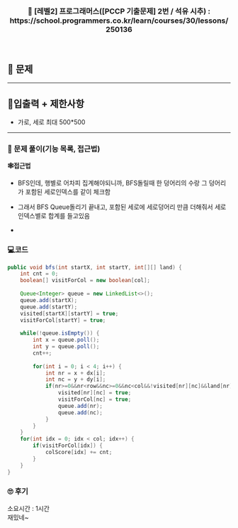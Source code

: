 <h3 align="center"> 
    📢  [레벨2] 프로그래머스([PCCP 기출문제] 2번 / 석유 시추) : https://school.programmers.co.kr/learn/courses/30/lessons/250136
</h3>

<br>

## 🚀 문제

---

## 🚦입출력 + 제한사항

- 가로, 세로 최대 500*500

---

### 📜 문제 풀이(기능 목록, 접근법)
**🕸접근법**
- BFS인데, 행별로 어차피 집계해야되니까, BFS돌릴때 한 덩어리의 수랑 그 덩어리가 포함된 세로인덱스를 같이 체크함
- 그래서 BFS Queue돌리기 끝내고, 포함된 세로에 세로덩어리 만큼 더해줘서 세로인덱스별로 합계를 들고있음

-

### 💻코드

```java
public void bfs(int startX, int startY, int[][] land) {
    int cnt = 0;
    boolean[] visitForCol = new boolean[col];
    
    Queue<Integer> queue = new LinkedList<>();
    queue.add(startX);
    queue.add(startY);
    visited[startX][startY] = true;
    visitForCol[startY] = true;
    
    while(!queue.isEmpty()) {
        int x = queue.poll();
        int y = queue.poll();
        cnt++;
        
        for(int i = 0; i < 4; i++) {
            int nr = x + dx[i];
            int nc = y + dy[i];
            if(nr>=0&&nr<row&&nc>=0&&nc<col&&!visited[nr][nc]&&land[nr][nc] == 1) {
                visited[nr][nc] = true;
                visitForCol[nc] = true;
                queue.add(nr);
                queue.add(nc);
            }
        }
    }
    for(int idx = 0; idx < col; idx++) {
        if(visitForCol[idx]) {
            colScore[idx] += cnt;
        }
    }
}
```

### 🙄 후기
소요시간 : 1시간  <br>
재밌네~